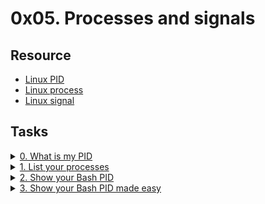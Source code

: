 # 0x05. Processes and signals 

## Resource

- [Linux PID](http://www.linfo.org/pid.html)
- [Linux process](https://www.thegeekstuff.com/2012/03/linux-processes-environment/)
- [Linux signal](https://www.thegeekstuff.com/2012/03/linux-signals-fundamentals/)

## Tasks

<details>
<summary><a href="./0-what-is-my-pid">0. What is my PID</a></summary><br>
<a href='https://postimages.org/' target='_blank'><img src='https://i.postimg.cc/NFCmFGcj/image.png' border='0' alt='image'/></a>
</details>

<details>
<summary><a href="./1-list_your_processes">1. List your processes</a></summary><br>
<a href='https://postimages.org/' target='_blank'><img src='https://i.postimg.cc/zXW2M4SR/image.png' border='0' alt='image'/></a>
</details>

<details>
<summary><a href="./2-show_your_bash_pid">2. Show your Bash PID</a></summary><br>
<a href='https://postimages.org/' target='_blank'><img src='https://i.postimg.cc/T3pRbrz9/image.png' border='0' alt='image'/></a>
</details>

<details>
<summary><a href="./3-show_your_bash_pid_made_easy">3. Show your Bash PID made easy</a></summary><br>
<a href='https://postimages.org/' target='_blank'><img src='https://i.postimg.cc/4NCc3xjn/image.png' border='0' alt='image'/></a>
</details>
